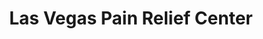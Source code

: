 ---
title: "Las Vegas Pain Relief Center"
url: /las-vegas/las-vegas-pain-relief-center/
shop: supermarket
---